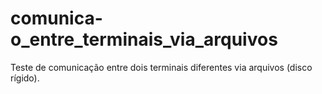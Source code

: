 # comunica-o_entre_terminais_via_arquivos
Teste de comunicação entre dois terminais diferentes via arquivos (disco rígido).

